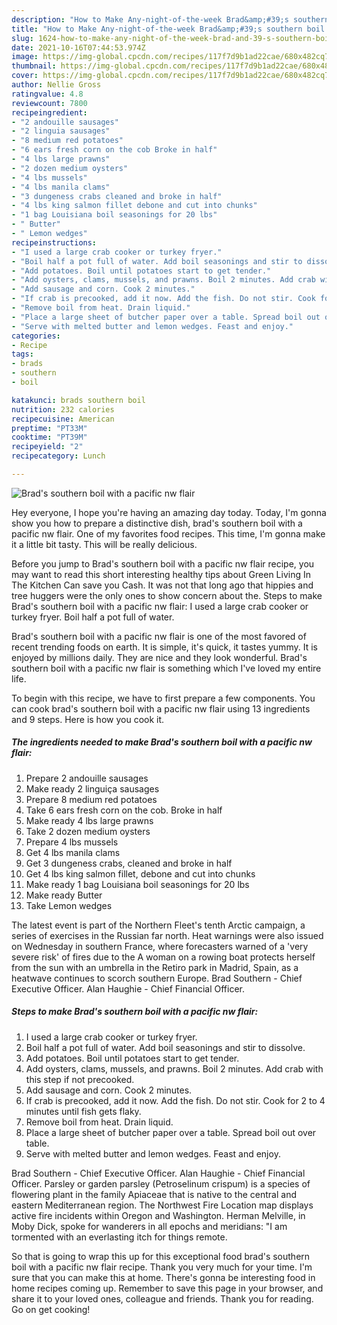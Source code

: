 ```yaml
---
description: "How to Make Any-night-of-the-week Brad&amp;#39;s southern boil with a pacific nw flair"
title: "How to Make Any-night-of-the-week Brad&amp;#39;s southern boil with a pacific nw flair"
slug: 1624-how-to-make-any-night-of-the-week-brad-and-39-s-southern-boil-with-a-pacific-nw-flair
date: 2021-10-16T07:44:53.974Z
image: https://img-global.cpcdn.com/recipes/117f7d9b1ad22cae/680x482cq70/brads-southern-boil-with-a-pacific-nw-flair-recipe-main-photo.jpg
thumbnail: https://img-global.cpcdn.com/recipes/117f7d9b1ad22cae/680x482cq70/brads-southern-boil-with-a-pacific-nw-flair-recipe-main-photo.jpg
cover: https://img-global.cpcdn.com/recipes/117f7d9b1ad22cae/680x482cq70/brads-southern-boil-with-a-pacific-nw-flair-recipe-main-photo.jpg
author: Nellie Gross
ratingvalue: 4.8
reviewcount: 7800
recipeingredient:
- "2 andouille sausages"
- "2 linguia sausages"
- "8 medium red potatoes"
- "6 ears fresh corn on the cob Broke in half"
- "4 lbs large prawns"
- "2 dozen medium oysters"
- "4 lbs mussels"
- "4 lbs manila clams"
- "3 dungeness crabs cleaned and broke in half"
- "4 lbs king salmon fillet debone and cut into chunks"
- "1 bag Louisiana boil seasonings for 20 lbs"
- " Butter"
- " Lemon wedges"
recipeinstructions:
- "I used a large crab cooker or turkey fryer."
- "Boil half a pot full of water. Add boil seasonings and stir to dissolve."
- "Add potatoes. Boil until potatoes start to get tender."
- "Add oysters, clams, mussels, and prawns. Boil 2 minutes. Add crab with this step if not precooked."
- "Add sausage and corn. Cook 2 minutes."
- "If crab is precooked, add it now. Add the fish. Do not stir. Cook for 2 to 4 minutes until fish gets flaky."
- "Remove boil from heat. Drain liquid."
- "Place a large sheet of butcher paper over a table. Spread boil out over table."
- "Serve with melted butter and lemon wedges. Feast and enjoy."
categories:
- Recipe
tags:
- brads
- southern
- boil

katakunci: brads southern boil 
nutrition: 232 calories
recipecuisine: American
preptime: "PT33M"
cooktime: "PT39M"
recipeyield: "2"
recipecategory: Lunch

---
```



![Brad&#39;s southern boil with a pacific nw flair](https://img-global.cpcdn.com/recipes/117f7d9b1ad22cae/680x482cq70/brads-southern-boil-with-a-pacific-nw-flair-recipe-main-photo.jpg)

Hey everyone, I hope you're having an amazing day today. Today, I'm gonna show you how to prepare a distinctive dish, brad&#39;s southern boil with a pacific nw flair. One of my favorites food recipes. This time, I'm gonna make it a little bit tasty. This will be really delicious.

Before you jump to Brad&#39;s southern boil with a pacific nw flair recipe, you may want to read this short interesting healthy tips about Green Living In The Kitchen Can save you Cash. It was not that long ago that hippies and tree huggers were the only ones to show concern about the. Steps to make Brad&#39;s southern boil with a pacific nw flair: I used a large crab cooker or turkey fryer. Boil half a pot full of water.

Brad&#39;s southern boil with a pacific nw flair is one of the most favored of recent trending foods on earth. It is simple, it's quick, it tastes yummy. It is enjoyed by millions daily. They are nice and they look wonderful. Brad&#39;s southern boil with a pacific nw flair is something which I've loved my entire life.


To begin with this recipe, we have to first prepare a few components. You can cook brad&#39;s southern boil with a pacific nw flair using 13 ingredients and 9 steps. Here is how you cook it.

<!--inarticleads1-->

##### The ingredients needed to make Brad&#39;s southern boil with a pacific nw flair:

1. Prepare 2 andouille sausages
1. Make ready 2 linguiça sausages
1. Prepare 8 medium red potatoes
1. Take 6 ears fresh corn on the cob. Broke in half
1. Make ready 4 lbs large prawns
1. Take 2 dozen medium oysters
1. Prepare 4 lbs mussels
1. Get 4 lbs manila clams
1. Get 3 dungeness crabs, cleaned and broke in half
1. Get 4 lbs king salmon fillet, debone and cut into chunks
1. Make ready 1 bag Louisiana boil seasonings for 20 lbs
1. Make ready  Butter
1. Take  Lemon wedges


The latest event is part of the Northern Fleet&#39;s tenth Arctic campaign, a series of exercises in the Russian far north. Heat warnings were also issued on Wednesday in southern France, where forecasters warned of a &#39;very severe risk&#39; of fires due to the A woman on a rowing boat protects herself from the sun with an umbrella in the Retiro park in Madrid, Spain, as a heatwave continues to scorch southern Europe. Brad Southern - Chief Executive Officer. Alan Haughie - Chief Financial Officer. 

<!--inarticleads2-->

##### Steps to make Brad&#39;s southern boil with a pacific nw flair:

1. I used a large crab cooker or turkey fryer.
1. Boil half a pot full of water. Add boil seasonings and stir to dissolve.
1. Add potatoes. Boil until potatoes start to get tender.
1. Add oysters, clams, mussels, and prawns. Boil 2 minutes. Add crab with this step if not precooked.
1. Add sausage and corn. Cook 2 minutes.
1. If crab is precooked, add it now. Add the fish. Do not stir. Cook for 2 to 4 minutes until fish gets flaky.
1. Remove boil from heat. Drain liquid.
1. Place a large sheet of butcher paper over a table. Spread boil out over table.
1. Serve with melted butter and lemon wedges. Feast and enjoy.


Brad Southern - Chief Executive Officer. Alan Haughie - Chief Financial Officer. Parsley or garden parsley (Petroselinum crispum) is a species of flowering plant in the family Apiaceae that is native to the central and eastern Mediterranean region. The Northwest Fire Location map displays active fire incidents within Oregon and Washington. Herman Melville, in Moby Dick, spoke for wanderers in all epochs and meridians: &#34;I am tormented with an everlasting itch for things remote. 

So that is going to wrap this up for this exceptional food brad&#39;s southern boil with a pacific nw flair recipe. Thank you very much for your time. I'm sure that you can make this at home. There's gonna be interesting food in home recipes coming up. Remember to save this page in your browser, and share it to your loved ones, colleague and friends. Thank you for reading. Go on get cooking!
